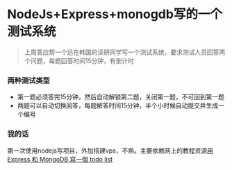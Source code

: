 # NodeJs+Express+monogdb写的一个测试系统

> 上周答应帮一个远在韩国的读研同学写一个测试系统，要求测试人员回答两个问题，每题回答时间15分钟，有倒计时

### 两种测试类型

* 第一题必须答完15分钟，然后自动解锁第二题，关闭第一题，不可回到第一题
* 两题可以自动切换回答，每题解答时间15分钟，半个小时候自动提交并生成一个编号

### 我的话

第一次使用nodejs写项目，外加搭建vps，不熟。主要依赖网上的教程资源[用 Express 和 MongoDB 寫一個 todo list](http://dreamerslab.com/blog/tw/write-a-todo-list-with-express-and-mongodb/)
